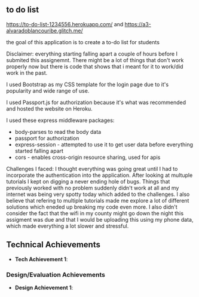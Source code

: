 

## to do list 

https://to-do-list-1234556.herokuapp.com/ and https://a3-alvaradoblancouribe.glitch.me/ 

the goal of this application is to create a to-do list for students 

Disclaimer: everything starting falling apart a couple of hours before I submited this assignemnt. There might be a lot of things that don't work properly now but there is code that shows that i meant for it to work/did work in the past. 

I used Bootstrap as my CSS template for the login page due to it's popularity and wide range of use. 

I used Passport.js for authorization because it's what was recommended and hosted the website on Heroku. 

I used these express middleware packages:
- body-parses to read the body data 
- passport for authorization 
- express-session - attempted to use it to get user data before everything started falling  apart
- cors - enables cross-origin resource sharing, used for apis 

Challenges I faced:
I thought everything was going great until I had to incorporate the authentication into the application. After looking at multuple tutorials I kept on digging a never ending hole of bugs. Things that previously worked with no problem suddenly didn't work at all and my internet was being very spotty today which added to the challenges. I also believe that refering to multiple tutorials made me explore a lot of different solutions which eneded up breaking my code even more. I also didn't consider the fact that the wifi in my county might go down the night this assigment was due and that I would be uploading this using my phone data, which made everything a lot slower and stressful.

## Technical Achievements
- **Tech Achievement 1**: 

### Design/Evaluation Achievements
- **Design Achievement 1**:

